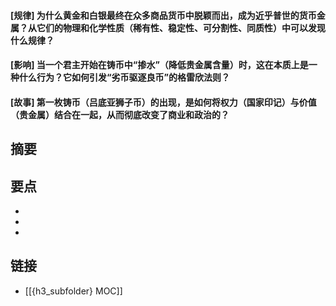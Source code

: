 #### [规律] 为什么黄金和白银最终在众多商品货币中脱颖而出，成为近乎普世的货币金属？从它们的物理和化学性质（稀有性、稳定性、可分割性、同质性）中可以发现什么规律？


#### [影响] 当一个君主开始在铸币中“掺水”（降低贵金属含量）时，这在本质上是一种什么行为？它如何引发“劣币驱逐良币”的格雷欣法则？


#### [故事] 第一枚铸币（吕底亚狮子币）的出现，是如何将权力（国家印记）与价值（贵金属）结合在一起，从而彻底改变了商业和政治的？


## 摘要


## 要点

- 
- 
- 

## 链接

- [[{h3_subfolder} MOC]]

